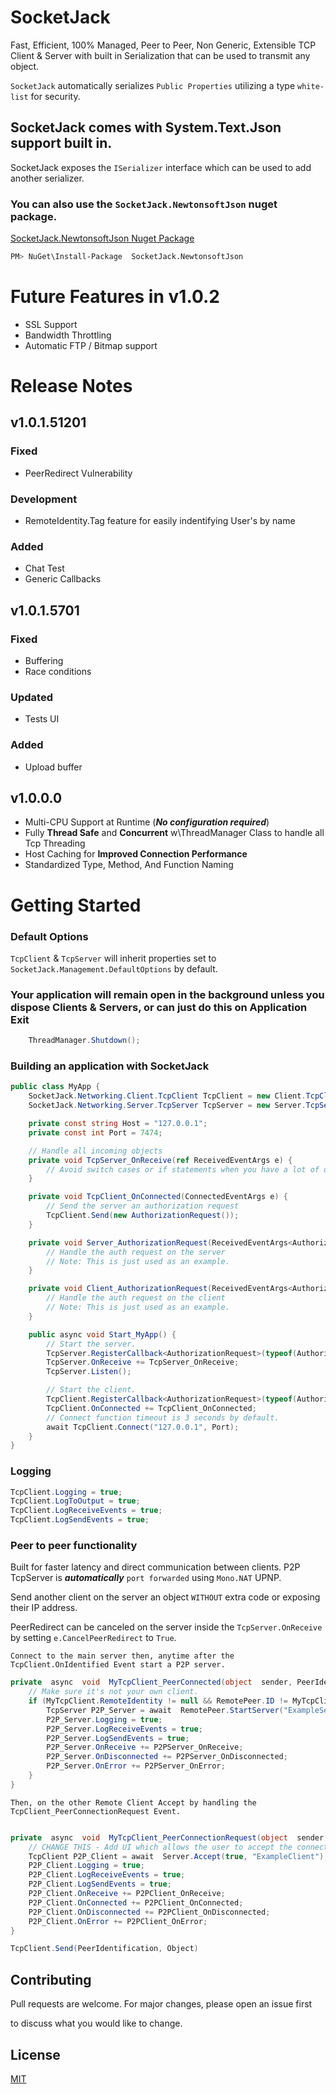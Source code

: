 # SocketJack

Fast, Efficient, 100% Managed, Peer to Peer, Non Generic, Extensible TCP Client & Server with built in Serialization that can be used to transmit any object.

`SocketJack` automatically serializes `Public Properties` utilizing a type `white-list` for security.

## SocketJack comes with System.Text.Json support built in.
SocketJack exposes the `ISerializer` interface which can be used to add another serializer.

### You can also use the `SocketJack.NewtonsoftJson` nuget package.

[SocketJack.NewtonsoftJson Nuget Package](https://www.nuget.org/packages/SocketJack.NewtonsoftJson)
```bash
PM> NuGet\Install-Package  SocketJack.NewtonsoftJson
```


# Future Features in v1.0.2
- SSL Support
- Bandwidth Throttling
- Automatic FTP / Bitmap support

# Release Notes

## v1.0.1.51201
### Fixed
- PeerRedirect Vulnerability 

### Development
- RemoteIdentity.Tag feature for easily indentifying User's by name

### Added
- Chat Test
- Generic Callbacks

## v1.0.1.5701
### Fixed
- Buffering
- Race conditions

### Updated
- Tests UI

### Added
- Upload buffer

## v1.0.0.0
 - Multi-CPU Support at Runtime (***No configuration required***)
 - Fully **Thread  Safe** and **Concurrent** w\ThreadManager Class to handle all Tcp Threading
 - Host Caching for **Improved Connection Performance**
 - Standardized Type, Method, And Function Naming

# Getting Started


### Default Options

`TcpClient` & `TcpServer` will inherit properties set to `SocketJack.Management.DefaultOptions` by default.


### Your application will remain open in the background unless you dispose Clients & Servers, or can just do this on **Application Exit** 

```cs
    ThreadManager.Shutdown();
```


### Building an application with SocketJack

```cs
public class MyApp {
    SocketJack.Networking.Client.TcpClient TcpClient = new Client.TcpClient();
    SocketJack.Networking.Server.TcpServer TcpServer = new Server.TcpServer(Port);

    private const string Host = "127.0.0.1";
    private const int Port = 7474;

    // Handle all incoming objects
    private void TcpServer_OnReceive(ref ReceivedEventArgs e) {
        // Avoid switch cases or if statements when you have a lot of objects to handle.
    }

    private void TcpClient_OnConnected(ConnectedEventArgs e) {
        // Send the server an authorization request
        TcpClient.Send(new AuthorizationRequest());
    }

    private void Server_AuthorizationRequest(ReceivedEventArgs<AuthorizationRequest> args) {
        // Handle the auth request on the server
        // Note: This is just used as an example.
    }

    private void Client_AuthorizationRequest(ReceivedEventArgs<AuthorizationRequest> args) {
        // Handle the auth request on the client
        // Note: This is just used as an example.
    }

    public async void Start_MyApp() {
        // Start the server.
        TcpServer.RegisterCallback<AuthorizationRequest>(typeof(AuthorizationRequest), Server_AuthorizationRequest);
        TcpServer.OnReceive += TcpServer_OnReceive;
        TcpServer.Listen();

        // Start the client.
        TcpClient.RegisterCallback<AuthorizationRequest>(typeof(AuthorizationRequest), Client_AuthorizationRequest);
        TcpClient.OnConnected += TcpClient_OnConnected;
        // Connect function timeout is 3 seconds by default.
        await TcpClient.Connect("127.0.0.1", Port);
    }
}
```


### Logging

```cs
TcpClient.Logging = true;
TcpClient.LogToOutput = true;
TcpClient.LogReceiveEvents = true;
TcpClient.LogSendEvents = true;
```


### Peer to peer functionality
Built for faster latency and direct communication between clients.
P2P TcpServer is ***automatically***  `port forwarded` using `Mono.NAT` UPNP.


Send another client on the server an object `WITHOUT` extra code or exposing their IP address.

PeerRedirect can be canceled on the server inside the `TcpServer.OnReceive` by setting `e.CancelPeerRedirect` to `True`.

`Connect to the main server then, anytime after the TcpClient.OnIdentified Event start a P2P server.`

```cs
private  async  void  MyTcpClient_PeerConnected(object  sender, PeerIdentification  RemotePeer) {
    // Make sure it's not your own client.
    if (MyTcpClient.RemoteIdentity != null && RemotePeer.ID != MyTcpClient.RemoteIdentity.ID) {
        TcpServer P2P_Server = await  RemotePeer.StartServer("ExampleServer");
        P2P_Server.Logging = true;
        P2P_Server.LogReceiveEvents = true;
        P2P_Server.LogSendEvents = true;
        P2P_Server.OnReceive += P2PServer_OnReceive;
        P2P_Server.OnDisconnected += P2PServer_OnDisconnected;
        P2P_Server.OnError += P2PServer_OnError;
    }
}
```

``Then, on the other Remote Client Accept by handling the TcpClient_PeerConnectionRequest Event.``

```cs

private  async  void  MyTcpClient_PeerConnectionRequest(object  sender, P2PServer  Server) {
    // CHANGE THIS - Add UI which allows the user to accept the connection.
    TcpClient P2P_Client = await  Server.Accept(true, "ExampleClient");
    P2P_Client.Logging = true;
    P2P_Client.LogReceiveEvents = true;
    P2P_Client.LogSendEvents = true;
    P2P_Client.OnReceive += P2PClient_OnReceive;
    P2P_Client.OnConnected += P2PClient_OnConnected;
    P2P_Client.OnDisconnected += P2PClient_OnDisconnected;
    P2P_Client.OnError += P2PClient_OnError;
}

```

```cs
TcpClient.Send(PeerIdentification, Object)
```

 
## Contributing

Pull requests are welcome. For major changes, please open an issue first

to discuss what you would like to change.

## License
  
[MIT](https://choosealicense.com/licenses/mit/)
